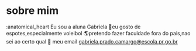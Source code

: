 # sobre mim
:anatomical_heart Eu sou a aluna Gabriela
:volleyball:eu gosto de espotes,especialmente voleibol
:earth_americas:pretendo fazer faculdade fora do pais,nao sei ao certo qual
:email: meu email gabriela.prado.camargo@escola.pr.go.br
